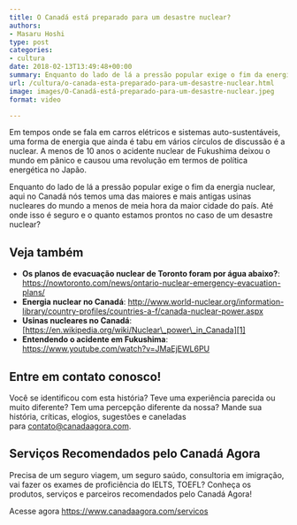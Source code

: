 ```yaml
---
title: O Canadá está preparado para um desastre nuclear?
authors:
- Masaru Hoshi
type: post
categories:
- cultura
date: 2018-02-13T13:49:48+00:00
summary: Enquanto do lado de lá a pressão popular exige o fim da energia nuclear, aqui no Canadá nós temos uma das maiores usinas nucleares do mundo a menos de meia hora da maior cidade do país. Até onde isso é seguro e o quanto estamos prontos no caso de um desastre nuclear?
url: /cultura/o-canada-esta-preparado-para-um-desastre-nuclear.html
image: images/O-Canadá-está-preparado-para-um-desastre-nuclear.jpeg
format: video

---
```

Em tempos onde se fala em carros elétricos e sistemas auto-sustentáveis, uma forma de energia que ainda é tabu em vários círculos de discussão é a nuclear. A menos de 10 anos o acidente nuclear de Fukushima deixou o mundo em pânico e causou uma revolução em termos de política energética no Japão.

Enquanto do lado de lá a pressão popular exige o fim da energia nuclear, aqui no Canadá nós temos uma das maiores e mais antigas usinas nucleares do mundo a menos de meia hora da maior cidade do país. Até onde isso é seguro e o quanto estamos prontos no caso de um desastre nuclear?

## Veja também

  * **Os planos de evacuação nuclear de Toronto foram por água abaixo?**: <https://nowtoronto.com/news/ontario-nuclear-emergency-evacuation-plans/>
  * **Energia nuclear no Canadá**: <http://www.world-nuclear.org/information-library/country-profiles/countries-a-f/canada-nuclear-power.aspx>
  * **Usinas nucleares no Canadá**: [https://en.wikipedia.org/wiki/Nuclear\_power\_in_Canada][1]
  * **Entendendo o acidente em Fukushima**: <https://www.youtube.com/watch?v=JMaEjEWL6PU>

## Entre em contato conosco!

Você se identificou com esta história? Teve uma experiência parecida ou muito diferente? Tem&nbsp;uma percepção diferente da nossa? Mande sua história, críticas, elogios, sugestões e caneladas para&nbsp;<contato@canadaagora.com>.

## Serviços Recomendados pelo Canadá Agora

Precisa de um seguro viagem, um seguro saúdo, consultoria em imigração, vai fazer os exames de proficiência do IELTS, TOEFL? Conheça os produtos, serviços e parceiros recomendados pelo Canadá Agora!

Acesse agora <https://www.canadaagora.com/servicos>

 [1]: https://en.wikipedia.org/wiki/Nuclear_power_in_Canada